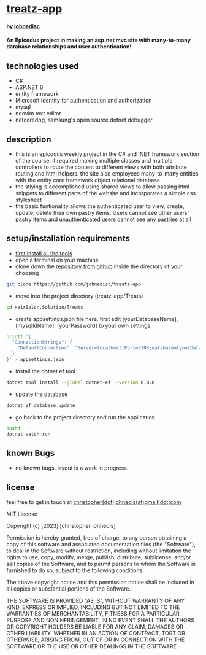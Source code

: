 

# [treatz-app](https://github.com/johnedisc/treatz-app)

#### by [johnedisc](https://johnedisc.github.io/portfolio/)

#### An Epicodus project in making an asp.net mvc site with many-to-many database relationships and user authentication!

## technologies used

* C#
* ASP.NET 6
* entity framework
* Microsoft Identity for authentication and authorization
* mysql
* neovim text editor
* netcoredbg, samsung's open source dotnet debugger

## description

* this is an epicodus weekly project in the C# and .NET framework section of the course. it required making multiple classes and multiple controllers to route the content to different views with both attribute routing and html helpers. the site also employees many-to-many entities with the entity core framework object relational database.
* the stlying is accomplished using shared views to allow passing html snippets to different parts of the website and incorporates a simple css stylesheet
* the basic funtionality allows the authenticated user to view, create, update, delete their own pastry items. Users cannot see other users' pastry items and unauthenticated users cannot see any pastries at all

## setup/installation requirements

* [first install all the tools](https://www.learnhowtoprogram.com/c-and-net/getting-started-with-c/installing-c-and-net)
* open a terminal on your machine
* clone down the [repository from github](https://github.com/johnedisc/treatz-app) inside the directory of your choosing
```bash
git clone https://github.com/johnedisc/treatz-app
```
* move into the project directory (treatz-app/Treats)
```bash
cd HairSalon.Solution/Treats
```
* create appsettings.json file here. first edit [yourDatabaseName], [mysqlIdName], [yourPassword] to your own settings
```bash
printf '{
  "ConnectionStrings": {
    "DefaultConnection": "Server=localhost;Port=3306;database=[yourDatabaseName];uid=[mysqlIdName];pwd=[yourPassword];"
  }
}' > appsettings.json
```
* install the dotnet ef tool
```bash
dotnet tool install --global dotnet-ef --version 6.0.0
```
* update the database 
```bash
dotnet ef database update
```
* go back to the project directory and run the application
```bash
pushd
dotnet watch run
```

## known Bugs

* no known bugs. layout is a work in progress.

## license

feel free to get in touch at [christopher(dot)johnedis(at)gmail(dot)com](christopher.johnedis@gmail.com)

MIT License

Copyright (c) [2023] [christopher johnedis]

Permission is hereby granted, free of charge, to any person obtaining a copy
of this software and associated documentation files (the "Software"), to deal
in the Software without restriction, including without limitation the rights
to use, copy, modify, merge, publish, distribute, sublicense, and/or sell
copies of the Software, and to permit persons to whom the Software is
furnished to do so, subject to the following conditions:

The above copyright notice and this permission notice shall be included in all
copies or substantial portions of the Software.

THE SOFTWARE IS PROVIDED "AS IS", WITHOUT WARRANTY OF ANY KIND, EXPRESS OR
IMPLIED, INCLUDING BUT NOT LIMITED TO THE WARRANTIES OF MERCHANTABILITY,
FITNESS FOR A PARTICULAR PURPOSE AND NONINFRINGEMENT. IN NO EVENT SHALL THE
AUTHORS OR COPYRIGHT HOLDERS BE LIABLE FOR ANY CLAIM, DAMAGES OR OTHER
LIABILITY, WHETHER IN AN ACTION OF CONTRACT, TORT OR OTHERWISE, ARISING FROM,
OUT OF OR IN CONNECTION WITH THE SOFTWARE OR THE USE OR OTHER DEALINGS IN THE
SOFTWARE.


